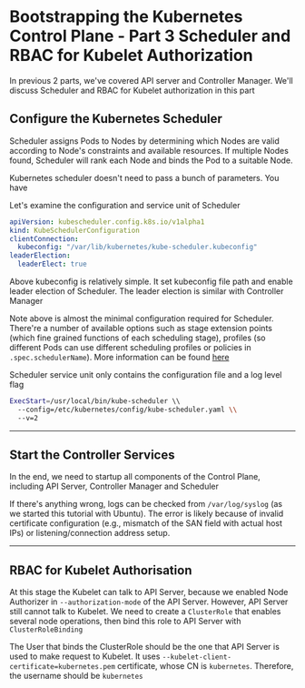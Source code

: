 # Bootstrapping the Kubernetes Control Plane - Part 3 Scheduler and RBAC for Kubelet Authorization

In previous 2 parts, we've covered API server and Controller Manager. We'll discuss Scheduler and RBAC for Kubelet authorization in this part

## Configure the Kubernetes Scheduler
Scheduler assigns Pods to Nodes by determining which Nodes are valid according to Node's constraints and available resources. If multiple Nodes found, Scheduler will rank each Node and binds the Pod to a suitable Node. 

Kubernetes scheduler doesn't need to pass a bunch of parameters. You have 

Let's examine the configuration and service unit of Scheduler

```yaml
apiVersion: kubescheduler.config.k8s.io/v1alpha1
kind: KubeSchedulerConfiguration
clientConnection:
  kubeconfig: "/var/lib/kubernetes/kube-scheduler.kubeconfig"
leaderElection:
  leaderElect: true
```
Above kubeconfig is relatively simple. It set kubeconfig file path and enable leader election of Scheduler. The leader election is similar with Controller Manager

Note above is almost the minimal configuration required for Scheduler. There're a number of available options such as stage extension points (which fine grained functions of each scheduling stage), profiles (so different Pods can use different scheduling profiles or policies in `.spec.schedulerName`). More information can be found [here](https://kubernetes.io/docs/reference/scheduling/config/)

Scheduler service unit only contains the configuration file and a log level flag

```bash
ExecStart=/usr/local/bin/kube-scheduler \\
  --config=/etc/kubernetes/config/kube-scheduler.yaml \\
  --v=2
```
---
## Start the Controller Services

In the end, we need to startup all components of the Control Plane, including API Server, Controller Manager and Scheduler

If there's anything wrong, logs can be checked from `/var/log/syslog` (as we started this tutorial with Ubuntu). The error is likely because of invalid certificate configuration (e.g., mismatch of the SAN field with actual host IPs) or listening/connection address setup.

---
## RBAC for Kubelet Authorisation

At this stage the Kubelet can talk to API Server, because we enabled Node Authorizer in `--authorization-mode` of the API Server. However, API Server still cannot talk to Kubelet. We need to create a `ClusterRole` that enables several node operations, then bind this role to API Server with `ClusterRoleBinding`

The User that binds the ClusterRole should be the one that API Server is used to make request to Kubelet. It uses `--kubelet-client-certificate=kubernetes.pem` certificate, whose CN is `kubernetes`. Therefore, the username should be `kubernetes`
